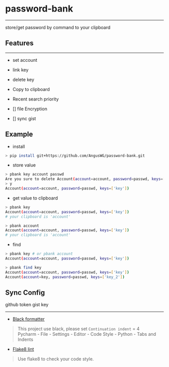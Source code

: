 # password-bank

---

store/get password by command to your clipboard

## Features

---

- set account
- link key
- delete key
- Copy to clipboard
- Recent search priority

- [] file Encryption
- [] sync gist

## Example

* install 

```bash
> pip install git+https://github.com/AngusWG/password-bank.git
```

* store value

```bash
> pbank key account passwd
Are you sure to delete Account(account=account, password=passwd, keys=['key'])? (y/n) 
> y
Account(account=account, password=passwd, keys=['key'])
```

* get value to clipboard

```bash
> pbank key
Account(account=account, password=passwd, keys=['key'])
# your clipboard is 'account'

> pbank account 
Account(account=account, password=passwd, keys=['key'])
# your clipboard is 'account'
```

* find

```bash
> pbank key # or pbank account
Account(account=account, password=passwd, keys=['key'])

> pbank find key 
Account(account=account, password=passwd, keys=['key'])
Account(account=key, password=passwd, keys=['key_2'])

```

## Sync Config

github token gist key

---

* [Black formatter](https://github.com/psf/black)

> This project use black, please set `Continuation indent` = 4  
> Pycharm - File - Settings - Editor - Code Style - Python - Tabs and Indents

* [Flake8 lint](https://github.com/PyCQA/flake8)

> Use flake8 to check your code style.

